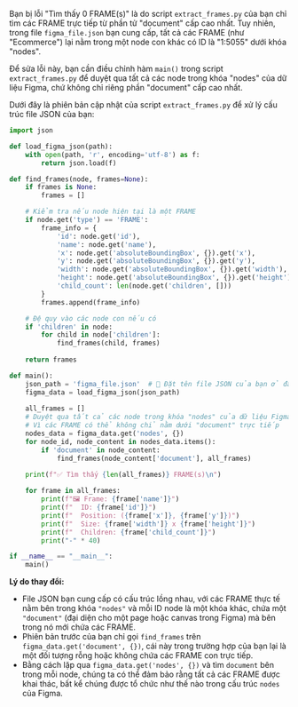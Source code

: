 Bạn bị lỗi "Tìm thấy 0 FRAME(s)" là do script `extract_frames.py` của bạn chỉ tìm các FRAME trực tiếp từ phần tử "document" cấp cao nhất. Tuy nhiên, trong file `figma_file.json` bạn cung cấp, tất cả các FRAME (như "Ecommerce") lại nằm trong một node con khác có ID là "1:5055" dưới khóa "nodes".

Để sửa lỗi này, bạn cần điều chỉnh hàm `main()` trong script `extract_frames.py` để duyệt qua tất cả các node trong khóa "nodes" của dữ liệu Figma, chứ không chỉ riêng phần "document" cấp cao nhất.

Dưới đây là phiên bản cập nhật của script `extract_frames.py` để xử lý cấu trúc file JSON của bạn:

```python
import json

def load_figma_json(path):
    with open(path, 'r', encoding='utf-8') as f:
        return json.load(f)

def find_frames(node, frames=None):
    if frames is None:
        frames = []

    # Kiểm tra nếu node hiện tại là một FRAME
    if node.get('type') == 'FRAME':
        frame_info = {
            'id': node.get('id'),
            'name': node.get('name'),
            'x': node.get('absoluteBoundingBox', {}).get('x'),
            'y': node.get('absoluteBoundingBox', {}).get('y'),
            'width': node.get('absoluteBoundingBox', {}).get('width'),
            'height': node.get('absoluteBoundingBox', {}).get('height'),
            'child_count': len(node.get('children', []))
        }
        frames.append(frame_info)

    # Đệ quy vào các node con nếu có
    if 'children' in node:
        for child in node['children']:
            find_frames(child, frames)
    
    return frames

def main():
    json_path = 'figma_file.json'  # 🔁 Đặt tên file JSON của bạn ở đây
    figma_data = load_figma_json(json_path)
    
    all_frames = []
    # Duyệt qua tất cả các node trong khóa "nodes" của dữ liệu Figma
    # Vì các FRAME có thể không chỉ nằm dưới "document" trực tiếp
    nodes_data = figma_data.get('nodes', {})
    for node_id, node_content in nodes_data.items():
        if 'document' in node_content:
            find_frames(node_content['document'], all_frames)
            
    print(f"✅ Tìm thấy {len(all_frames)} FRAME(s)\n")

    for frame in all_frames:
        print(f"🖼️ Frame: {frame['name']}")
        print(f"  ID: {frame['id']}")
        print(f"  Position: ({frame['x']}, {frame['y']})")
        print(f"  Size: {frame['width']} x {frame['height']}")
        print(f"  Children: {frame['child_count']}")
        print("-" * 40)

if __name__ == "__main__":
    main()
```

**Lý do thay đổi:**

  * File JSON bạn cung cấp có cấu trúc lồng nhau, với các FRAME thực tế nằm bên trong khóa `"nodes"` và mỗi ID node là một khóa khác, chứa một `"document"` (đại diện cho một page hoặc canvas trong Figma) mà bên trong nó mới chứa các FRAME.
  * Phiên bản trước của bạn chỉ gọi `find_frames` trên `figma_data.get('document', {})`, cái này trong trường hợp của bạn lại là một đối tượng rỗng hoặc không chứa các FRAME con trực tiếp.
  * Bằng cách lặp qua `figma_data.get('nodes', {})` và tìm `document` bên trong mỗi node, chúng ta có thể đảm bảo rằng tất cả các FRAME được khai thác, bất kể chúng được tổ chức như thế nào trong cấu trúc `nodes` của Figma.